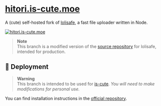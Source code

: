# [hitori.is-cute.moe](https://hitori.is-cute.moe)

A (cute) self-hosted fork of [lolisafe](https://github.com/BobbyWibowo/lolisafe), a fast file uploader written in Node.

[![hitori.is-cute.moe](https://hitori.is-cute.moe/k1XSTu.png)](https://hitori.is-cute.moe/)

> **Note**  
> This branch is a modified version of the [source repository](https://github.com/BobbyWibowo/lolisafe) for lolisafe, intended for production.

## 🌠 Deployment
> **Warning**  
> This branch is intended to be used for [is-cute](https://github.com/is-cute). *You will need to make modifications for personal use.*

You can find installation instructions in the [official repository](https://github.com/BobbyWibowo/lolisafe).
